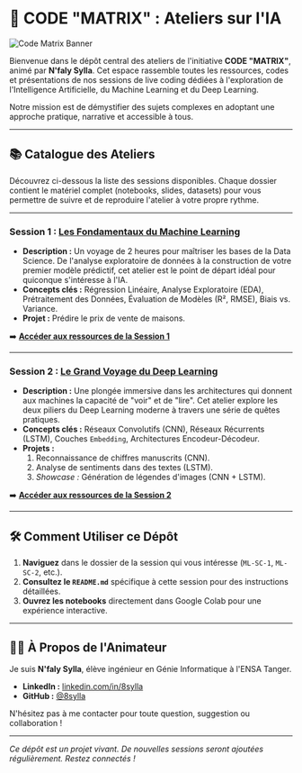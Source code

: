 # 🚀 CODE "MATRIX" : Ateliers sur l'IA

![Code Matrix Banner](https://media.licdn.com/dms/image/v2/D560BAQGc_Vs-VuVxag/company-logo_200_200/B56ZYWRodxGUAM-/0/1744130443673?e=1757548800&v=beta&t=VweJKMMB6YuIXAi8kn2vvuCgcEKf9sspF36HMTm2cfA) 

Bienvenue dans le dépôt central des ateliers de l'initiative **CODE "MATRIX"**, animé par **N'faly Sylla**. Cet espace rassemble toutes les ressources, codes et présentations de nos sessions de live coding dédiées à l'exploration de l'Intelligence Artificielle, du Machine Learning et du Deep Learning.

Notre mission est de démystifier des sujets complexes en adoptant une approche pratique, narrative et accessible à tous.

---

## 📚 Catalogue des Ateliers

Découvrez ci-dessous la liste des sessions disponibles. Chaque dossier contient le matériel complet (notebooks, slides, datasets) pour vous permettre de suivre et de reproduire l'atelier à votre propre rythme.

---

### Session 1 : [**Les Fondamentaux du Machine Learning**](./ML-SC-1/)

*   **Description :** Un voyage de 2 heures pour maîtriser les bases de la Data Science. De l'analyse exploratoire de données à la construction de votre premier modèle prédictif, cet atelier est le point de départ idéal pour quiconque s'intéresse à l'IA.
*   **Concepts clés :** Régression Linéaire, Analyse Exploratoire (EDA), Prétraitement des Données, Évaluation de Modèles (R², RMSE), Biais vs. Variance.
*   **Projet :** Prédire le prix de vente de maisons.

➡️ **[Accéder aux ressources de la Session 1](./ML-SC-1/)**

---

### Session 2 : [**Le Grand Voyage du Deep Learning**](./ML-SC-2/)

*   **Description :** Une plongée immersive dans les architectures qui donnent aux machines la capacité de "voir" et de "lire". Cet atelier explore les deux piliers du Deep Learning moderne à travers une série de quêtes pratiques.
*   **Concepts clés :** Réseaux Convolutifs (CNN), Réseaux Récurrents (LSTM), Couches `Embedding`, Architectures Encodeur-Décodeur.
*   **Projets :**
    1.  Reconnaissance de chiffres manuscrits (CNN).
    2.  Analyse de sentiments dans des textes (LSTM).
    3.  *Showcase :* Génération de légendes d'images (CNN + LSTM).

➡️ **[Accéder aux ressources de la Session 2](./ML-SC-2/)**

---
<!-- 
    TEMPLATE POUR LES FUTURES SESSIONS
    Décommentez et remplissez ce bloc pour ajouter une nouvelle session.

### Session X : [**Titre de la Nouvelle Session**](./ML-SC-X/)

*   **Description :** Brève description de ce que couvre l'atelier.
*   **Concepts clés :** Liste des notions principales abordées.
*   **Projet :** Le ou les projets réalisés pendant le live coding.

➡️ **[Accéder aux ressources de la Session X](./ML-SC-X/)**

--- 
-->

## 🛠️ Comment Utiliser ce Dépôt

1.  **Naviguez** dans le dossier de la session qui vous intéresse (`ML-SC-1`, `ML-SC-2`, etc.).
2.  **Consultez le `README.md`** spécifique à cette session pour des instructions détaillées.
3.  **Ouvrez les notebooks** directement dans Google Colab pour une expérience interactive.

---

## 👨‍💻 À Propos de l'Animateur

Je suis **N'faly Sylla**, élève ingénieur en Génie Informatique à l'ENSA Tanger.

*   **LinkedIn :** [linkedin.com/in/8sylla](https://linkedin.com/in/8sylla)
*   **GitHub :** [@8sylla](https://github.com/8sylla)

N'hésitez pas à me contacter pour toute question, suggestion ou collaboration !

---

*Ce dépôt est un projet vivant. De nouvelles sessions seront ajoutées régulièrement. Restez connectés !*
